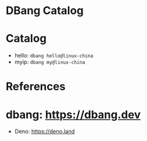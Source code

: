 DBang Catalog
===============

# Catalog

* hello: `dbang hello@linux-china`
* myip: `dbang my@linux-china`

# References

# dbang: https://dbang.dev
* Deno: https://deno.land
